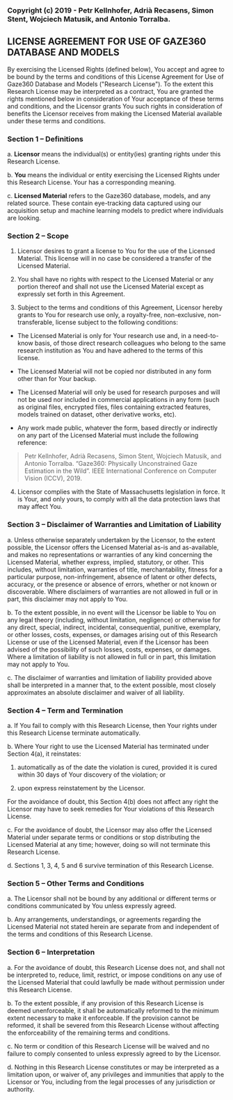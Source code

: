 ### Copyright (c) 2019 - Petr Kellnhofer, Adrià Recasens, Simon Stent, Wojciech Matusik, and Antonio Torralba.

## LICENSE AGREEMENT FOR USE OF GAZE360 DATABASE AND MODELS

By exercising the Licensed Rights (defined below), You accept and agree to be bound by the terms and conditions of this License Agreement for Use of Gaze360 Database and Models ("Research License"). To the extent this Research License may be interpreted as a contract, You are granted the rights mentioned below in consideration of Your acceptance of these terms and conditions, and the Licensor grants You such rights in consideration of benefits the Licensor receives from making the Licensed Material available under these terms and conditions.

### Section 1 – Definitions

 a. __Licensor__ means the individual(s) or entity(ies) granting rights under this Research License.

 b. __You__ means the individual or entity exercising the Licensed Rights under this Research License. Your has a corresponding meaning.

 c. __Licensed Material__ refers to the Gaze360 database, models, and any related source. These contain eye-tracking data captured using our acquisition setup and machine learning models to predict where individuals are looking.

### Section 2 – Scope

 1. Licensor desires to grant a license to You for the use of the Licensed Material. This license will in no case be considered a transfer of the Licensed Material. 

 2. You shall have no rights with respect to the Licensed Material or any portion thereof and shall not use the Licensed Material except as expressly set forth in this Agreement. 

 3. Subject to the terms and conditions of this Agreement, Licensor hereby grants to You for research use only, a royalty-free, non-exclusive, non-transferable, license subject to the following conditions: 

  * The Licensed Material is only for Your research use and, in a need-to-know basis, of those direct research colleagues who belong to the same research institution as You and have adhered to the terms of this license. 

  * The Licensed Material will not be copied nor distributed in any form other than for Your backup. 
  * The Licensed Material will only be used for research purposes and will not be used nor included in commercial applications in any form (such as original files, encrypted files, files containing extracted features, models trained on dataset, other derivative works, etc). 
  * Any work made public, whatever the form, based directly or indirectly on any part of the Licensed Material must include the following reference: 

  > Petr Kellnhofer, Adrià Recasens, Simon Stent, Wojciech Matusik, and Antonio Torralba. “Gaze360: Physically Unconstrained Gaze Estimation in the Wild”. IEEE International Conference on Computer Vision (ICCV), 2019.

4. Licensor complies with the State of Massachusetts legislation in force. It is Your, and only yours, to comply with all the data protection laws that may affect You. 

### Section 3 – Disclaimer of Warranties and Limitation of Liability
 a. Unless otherwise separately undertaken by the Licensor, to the extent possible, the Licensor offers the Licensed Material as-is and as-available, and makes no representations or warranties of any kind concerning the Licensed Material, whether express, implied, statutory, or other. This includes, without limitation, warranties of title, merchantability, fitness for a particular purpose, non-infringement, absence of latent or other defects, accuracy, or the presence or absence of errors, whether or not known or discoverable. Where disclaimers of warranties are not allowed in full or in part, this disclaimer may not apply to You.
 
 b. To the extent possible, in no event will the Licensor be liable to You on any legal theory (including, without limitation, negligence) or otherwise for any direct, special, indirect, incidental, consequential, punitive, exemplary, or other losses, costs, expenses, or damages arising out of this Research License or use of the Licensed Material, even if the Licensor has been advised of the possibility of such losses, costs, expenses, or damages. Where a limitation of liability is not allowed in full or in part, this limitation may not apply to You.
 
 c. The disclaimer of warranties and limitation of liability provided above shall be interpreted in a manner that, to the extent possible, most closely approximates an absolute disclaimer and waiver of all liability.
 
### Section 4 – Term and Termination
 a. If You fail to comply with this Research License, then Your rights under this Research License terminate automatically.
 
 b. Where Your right to use the Licensed Material has terminated under Section 4(a), it reinstates:
  
  1. automatically as of the date the violation is cured, provided it is cured within 30 days of Your discovery of the violation; or
  
  2. upon express reinstatement by the Licensor.
  
  For the avoidance of doubt, this Section 4(b) does not affect any right the Licensor may have to seek remedies for Your violations of this Research License.

 c. For the avoidance of doubt, the Licensor may also offer the Licensed Material under separate terms or conditions or stop distributing the Licensed Material at any time; however, doing so will not terminate this Research License.

d. Sections 1, 3, 4, 5 and 6 survive termination of this Research License.

### Section 5 – Other Terms and Conditions

 a. The Licensor shall not be bound by any additional or different terms or conditions communicated by You unless expressly agreed.
 
 b. Any arrangements, understandings, or agreements regarding the Licensed Material not stated herein are separate from and independent of the terms and conditions of this Research License.
 
### Section 6 – Interpretation

 a. For the avoidance of doubt, this Research License does not, and shall not be interpreted to, reduce, limit, restrict, or impose conditions on any use of the Licensed Material that could lawfully be made without permission under this Research License.
 
 b. To the extent possible, if any provision of this Research License is deemed unenforceable, it shall be automatically reformed to the minimum extent necessary to make it enforceable. If the provision cannot be reformed, it shall be severed from this Research License without affecting the enforceability of the remaining terms and conditions.

 c. No term or condition of this Research License will be waived and no failure to comply consented to unless expressly agreed to by the Licensor.

 d. Nothing in this Research License constitutes or may be interpreted as a limitation upon, or waiver of, any privileges and immunities that apply to the Licensor or You, including from the legal processes of any jurisdiction or authority.

